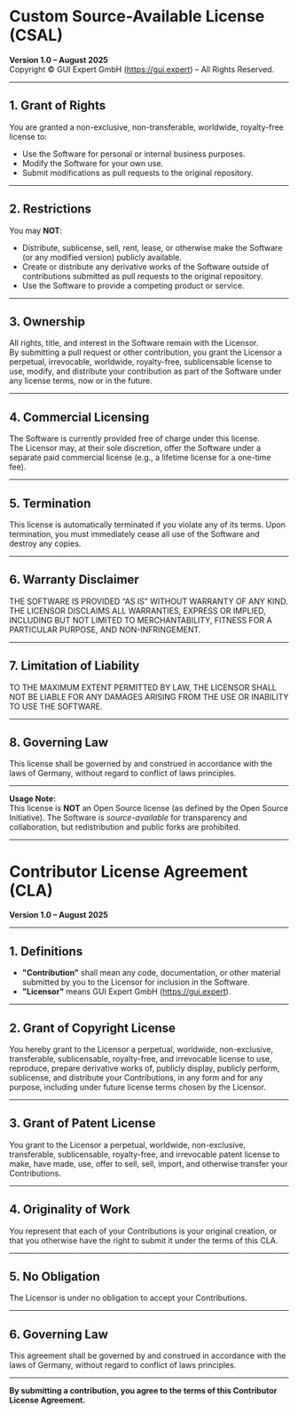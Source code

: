 # Custom Source-Available License (CSAL)

**Version 1.0 – August 2025**  
Copyright © GUI Expert GmbH (https://gui.expert) – All Rights Reserved.

---

## 1. Grant of Rights

You are granted a non-exclusive, non-transferable, worldwide, royalty-free license to:

- Use the Software for personal or internal business purposes.
- Modify the Software for your own use.
- Submit modifications as pull requests to the original repository.

---

## 2. Restrictions

You may **NOT**:

- Distribute, sublicense, sell, rent, lease, or otherwise make the Software (or any modified version) publicly
  available.
- Create or distribute any derivative works of the Software outside of contributions submitted as pull requests to the
  original repository.
- Use the Software to provide a competing product or service.

---

## 3. Ownership

All rights, title, and interest in the Software remain with the Licensor.  
By submitting a pull request or other contribution, you grant the Licensor a perpetual, irrevocable, worldwide,
royalty-free, sublicensable license to use, modify, and distribute your contribution as part of the Software under any
license terms, now or in the future.

---

## 4. Commercial Licensing

The Software is currently provided free of charge under this license.  
The Licensor may, at their sole discretion, offer the Software under a separate paid commercial license (e.g., a
lifetime license for a one-time fee).

---

## 5. Termination

This license is automatically terminated if you violate any of its terms. Upon termination, you must immediately cease
all use of the Software and destroy any copies.

---

## 6. Warranty Disclaimer

THE SOFTWARE IS PROVIDED “AS IS” WITHOUT WARRANTY OF ANY KIND. THE LICENSOR DISCLAIMS ALL WARRANTIES, EXPRESS OR
IMPLIED, INCLUDING BUT NOT LIMITED TO MERCHANTABILITY, FITNESS FOR A PARTICULAR PURPOSE, AND NON-INFRINGEMENT.

---

## 7. Limitation of Liability

TO THE MAXIMUM EXTENT PERMITTED BY LAW, THE LICENSOR SHALL NOT BE LIABLE FOR ANY DAMAGES ARISING FROM THE USE OR
INABILITY TO USE THE SOFTWARE.

---

## 8. Governing Law

This license shall be governed by and construed in accordance with the laws of Germany, without regard to conflict of
laws principles.

---

**Usage Note:**  
This license is **NOT** an Open Source license (as defined by the Open Source Initiative). The Software is
*source-available* for transparency and collaboration, but redistribution and public forks are prohibited.

---

# Contributor License Agreement (CLA)

**Version 1.0 – August 2025**

---

## 1. Definitions

- **"Contribution"** shall mean any code, documentation, or other material submitted by you to the Licensor for
  inclusion in the Software.
- **"Licensor"** means GUI Expert GmbH (https://gui.expert).

---

## 2. Grant of Copyright License

You hereby grant to the Licensor a perpetual, worldwide, non-exclusive, transferable, sublicensable, royalty-free, and
irrevocable license to use, reproduce, prepare derivative works of, publicly display, publicly perform, sublicense, and
distribute your Contributions, in any form and for any purpose, including under future license terms chosen by the
Licensor.

---

## 3. Grant of Patent License

You grant to the Licensor a perpetual, worldwide, non-exclusive, transferable, sublicensable, royalty-free, and
irrevocable patent license to make, have made, use, offer to sell, sell, import, and otherwise transfer your
Contributions.

---

## 4. Originality of Work

You represent that each of your Contributions is your original creation, or that you otherwise have the right to submit
it under the terms of this CLA.

---

## 5. No Obligation

The Licensor is under no obligation to accept your Contributions.

---

## 6. Governing Law

This agreement shall be governed by and construed in accordance with the laws of Germany, without regard to conflict of
laws principles.

---

**By submitting a contribution, you agree to the terms of this Contributor License Agreement.**
